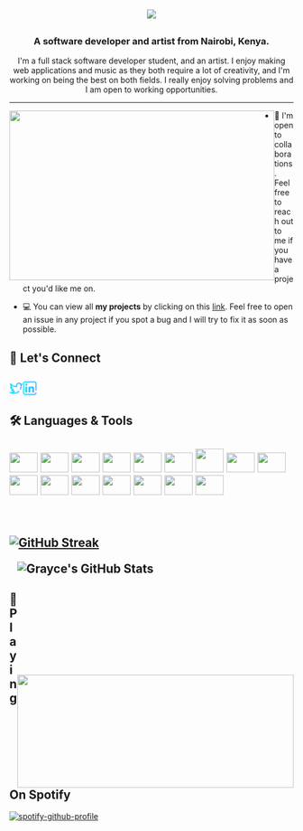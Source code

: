 <h1 align="center">
    <img src="https://readme-typing-svg.herokuapp.com/?lines=Hi+there!+👋🏽;I'm+Grayce!+🦈;Nice+to+meet+you!+🙂&center=true&size=30&color=29d2a">
</h1>
<h3 align="center">A software developer and artist from Nairobi, Kenya.</h3>

<p align="center">I'm a full stack software developer student, and an artist. I enjoy making web applications and music as they both require a lot of creativity, and I'm working on being the best on both fields. I really enjoy solving problems and I am open to working opportunities.</p>

---

<img align="left" width="470px" height="300px" src="https://media0.giphy.com/media/BACNp4PYgXACSPujxi/200.webp?cid=ecf05e47czdtdnqxmled37wxu9qt20n3o1qaicw3jvk8qj9p&rid=200.webp&ct=g">

- 👥 I'm open to collaborations. Feel free to reach out to me if you have a project you'd like me on.

- 💻 You can view all **my projects** by clicking on this [link](https://github.com/Graycemuthui?tab=repositories). Feel free to open an issue in any project if you spot a bug and I will try to fix it as soon as possible.

 <h2>📲  Let's Connect<h2>
  <a href="https://twitter.com/Grayce_Muthui">
  <img align="left" alt="Grayce Muthui's Twitter" height="24px" src="https://raw.githubusercontent.com/shaqdeff/shaqdeff/main/twitter.png" />
 </a>
 <a href="https://www.linkedin.com/in/grayce-muthui/">
  <img align="left" alt="Grayce's LinkedIn" height="24px" src="https://raw.githubusercontent.com/shaqdeff/shaqdeff/main/linkedin.png" />
 </a>
</br>
 
 <h2>🛠 Languages & Tools<h2>
 <p align="left">
 <img height="35" width="50" src="https://cdn.jsdelivr.net/gh/devicons/devicon/icons/html5/html5-plain-wordmark.svg" />
 <img height="35" width="50" src="https://cdn.jsdelivr.net/gh/devicons/devicon/icons/css3/css3-plain-wordmark.svg" />
 <img height="35" width="50" src="https://cdn.jsdelivr.net/gh/devicons/devicon/icons/sass/sass-original.svg" />
 <img height="35" width="50" src="https://cdn.jsdelivr.net/gh/devicons/devicon/icons/gulp/gulp-plain.svg" />
 <img height="35" width="50" src="https://cdn.jsdelivr.net/gh/devicons/devicon/icons/javascript/javascript-plain.svg" />
 <img height="35" width="50" src="https://cdn.jsdelivr.net/gh/devicons/devicon/icons/git/git-original.svg" />
 <img height="42" width="50" src="https://cdn.jsdelivr.net/gh/devicons/devicon/icons/bootstrap/bootstrap-plain.svg" />
 <img height="35" width="50" src="https://cdn.jsdelivr.net/gh/devicons/devicon/icons/nodejs/nodejs-original-wordmark.svg" />
 <img height="35" width="50" src="https://cdn.jsdelivr.net/gh/devicons/devicon/icons/typescript/typescript-original.svg" />
 <img height="35" width="50" src="https://cdn.jsdelivr.net/gh/devicons/devicon/icons/redux/redux-original.svg" />
 <img height="35" width="50" src="https://cdn.jsdelivr.net/gh/devicons/devicon/icons/ruby/ruby-plain-wordmark.svg" />
 <img height="35" width="50" src="https://cdn.jsdelivr.net/gh/devicons/devicon/icons/rails/rails-plain-wordmark.svg" />
 <img height="35" width="50" src="https://cdn.jsdelivr.net/gh/devicons/devicon/icons/nextjs/nextjs-original-wordmark.svg" />
 <img height="35" width="50" src="https://cdn.jsdelivr.net/gh/devicons/devicon/icons/express/express-original-wordmark.svg" />
 <img height="35" width="50" src="https://cdn.jsdelivr.net/gh/devicons/devicon/icons/materialui/materialui-original.svg" />
 <img height="35" width="50" src="https://cdn.jsdelivr.net/gh/devicons/devicon/icons/tailwindcss/tailwindcss-plain.svg" />
                                                                                                                                           
 </p>
     
 </br>
 
[![GitHub Streak](https://github-readme-streak-stats.herokuapp.com?user=Graycemuthui&theme=monokai)](https://git.io/streak-stats)
 <div>      
 <img height="200" width="490" align="right"  src="https://github-readme-stats-eight-theta.vercel.app/api?username=graycemuthui&show_icons=true&theme=gruvbox" alt="Grayce's GitHub Stats"/>
 <img height="200" width="490" align="right" src="https://github-readme-stats.vercel.app/api/top-langs/?username=graycemuthui&theme=gruvbox&layout=compact"/>

 </div>
    
 </br>
    
 
 <h2>🎵 Playing On Spotify</h2>  
      
[![spotify-github-profile](https://spotify-github-profile.vercel.app/api/view?uid=31otta7twhjqdmryeiw5zcbogsei&cover_image=true&theme=default)](https://spotify-github-profile.vercel.app/api/view?uid=31otta7twhjqdmryeiw5zcbogsei&redirect=true)





